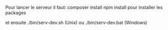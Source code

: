 Pour lancer le serveur il faut:
composer install
npm install
pour installer les packages 

et ensuite 
./bin/serv-dev.sh (Unix) ou ./bin/serv-dev.bat (Windows)
